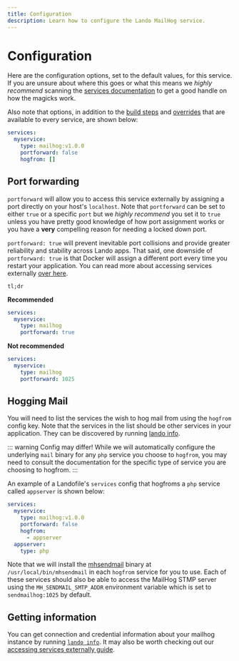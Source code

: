 ```yaml
---
title: Configuration
description: Learn how to configure the Lando MailHog service.
---
```


# Configuration

Here are the configuration options, set to the default values, for this service. If you are unsure about where this goes or what this means we *highly recommend* scanning the [services documentation](https://docs.lando.dev/config/services.html) to get a good handle on how the magicks work.

Also note that options, in addition to the [build steps](https://docs.lando.dev/config/services.html#build-steps) and [overrides](https://docs.lando.dev/config/services.html#overrides) that are available to every service, are shown below:

```yaml
services:
  myservice:
    type: mailhog:v1.0.0
    portforward: false
    hogfrom: []
```

## Port forwarding

`portforward` will allow you to access this service externally by assigning a port directly on your host's `localhost`. Note that `portforward` can be set to either `true` or a specific `port` but we *highly recommend* you set it to `true` unless you have pretty good knowledge of how port assignment works or you have a **very** compelling reason for needing a locked down port.

`portforward: true` will prevent inevitable port collisions and provide greater reliability and stability across Lando apps. That said, one downside of `portforward: true` is that Docker will assign a different port every time you restart your application. You can read more about accessing services externally [over here](https://docs.lando.dev/guides/external-access.html).

`tl;dr`

**Recommended**

```yaml
services:
  myservice:
    type: mailhog
    portforward: true
```

**Not recommended**

```yaml
services:
  myservice:
    type: mailhog
    portforward: 1025
```

## Hogging Mail

You will need to list the services the wish to hog mail from using the `hogfrom` config key. Note that the services in the list should be other services in your application. They can be discovered by running [lando info](https://docs.lando.dev/cli/info.html).

::: warning Config may differ!
While we will automatically configure the underlying `mail` binary for any `php` service you choose to `hogfrom`, you may need to consult the documentation for the specific type of service you are choosing to hogfrom.
:::

An example of a Landofile's `services` config that hogfroms a `php` service called `appserver` is shown below:

```yaml
services:
  myservice:
    type: mailhog:v1.0.0
    portforward: false
    hogfrom:
      - appserver
  appserver:
    type: php
```

Note that we will install the [mhsendmail](https://github.com/mailhog/mhsendmail) binary at `/usr/local/bin/mhsendmail` in each `hogfrom` service for you to use. Each of these services should also be able to access the MailHog STMP server using the `MH_SENDMAIL_SMTP_ADDR` environment variable which is set to `sendmailhog:1025` by default.

## Getting information

You can get connection and credential information about your mailhog instance by running [`lando info`](https://docs.lando.dev/cli/info.html). It may also be worth checking out our [accessing services externally guide](https://docs.lando.dev/guides/external-access.html).